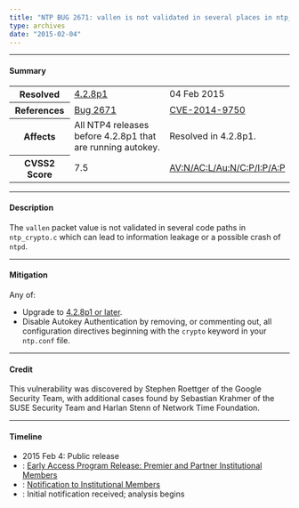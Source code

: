 ```yaml
---
title: "NTP BUG 2671: vallen is not validated in several places in ntp_crypto.c, leading to a potential info leak or possibly crashing ntpd"
type: archives
date: "2015-02-04"
---
```


* * *

#### Summary

<table>
  <tbody>
	<tr>
		<th><b>Resolved</b></th>
		<td><a href="/support/securitynotice/4_2_8p1-release-announcement/">4.2.8p1</a></td>
		<td>04 Feb 2015</td>
	</tr>
	<tr>
		<th><b>References</b></th>
		<td><a href="https://bugs.ntp.org/show_bug.cgi?id=2671">Bug 2671</a></td>
		<td><a href="https://nvd.nist.gov/vuln/detail/CVE-2014-9750">CVE-2014-9750</a></td>
	</tr>
	<tr>
		<th><b>Affects</b></th>
		<td>All NTP4 releases before 4.2.8p1 that are running autokey.</td>
		<td>Resolved in 4.2.8p1.</td>
	</tr>
	<tr>
		<th><b>CVSS2 Score</b></th>
		<td>7.5</td>
		<td><a href="https://nvd.nist.gov/vuln-metrics/cvss/v2-calculator?calculator&version=2&vector=(AV:N/AC:L/Au:N/C:P/I:P/A:P)">AV:N/AC:L/Au:N/C:P/I:P/A:P</a></td>
	</tr>	
  </tbody>	
</table>

* * *
    
#### Description 

The `vallen` packet value is not validated in several code paths in `ntp_crypto.c` which can lead to information leakage or a possible crash of `ntpd`.

* * *
    
#### Mitigation

Any of:

* Upgrade to [4.2.8p1 or later](/downloads/).
* Disable Autokey Authentication by removing, or commenting out, all configuration directives beginning with the `crypto` keyword in your `ntp.conf` file. 

* * *

#### Credit

This vulnerability was discovered by Stephen Roettger of the Google Security Team, with additional cases found by Sebastian Krahmer of the SUSE Security Team and Harlan Stenn of Network Time Foundation.

* * *

#### Timeline

* 2015 Feb 4: Public release
* : [Early Access Program Release: Premier and Partner Institutional Members](https://www.nwtime.org/membership/benefits/)
* : [Notification to Institutional Members](https://www.nwtime.org/membership/benefits/)
* : Initial notification received; analysis begins